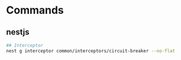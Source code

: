 # Commands

## nestjs

```bash
## Interceptor
nest g interceptor common/interceptors/circuit-breaker --no-flat
```
